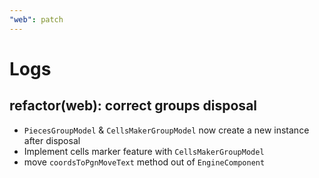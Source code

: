 ```yaml
---
"web": patch
---
```


# Logs

## refactor(web): correct groups disposal

- `PiecesGroupModel` & `CellsMakerGroupModel` now create a new instance after disposal
- Implement cells marker feature with `CellsMakerGroupModel`
- move `coordsToPgnMoveText` method out of `EngineComponent`
